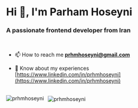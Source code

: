 <h1>Hi 👋, I'm Parham Hoseyni</h1>
<h3>A passionate frontend developer from Iran</h3>

<br />

- 📫 How to reach me **prhmhoseyni@gmail.com**

- 📄 Know about my experiences [https://www.linkedin.com/in/prhmhoseyni](https://www.linkedin.com/in/prhmhoseyni)

<br />

<div>
<img align="left" src="https://github-readme-stats.vercel.app/api/top-langs?username=prhmhoseyni&show_icons=true&locale=en&layout=compact" alt="prhmhoseyni" />
</div>

<div>
&nbsp;
<img align="center" src="https://github-readme-stats.vercel.app/api?username=prhmhoseyni&show_icons=true&locale=en" alt="prhmhoseyni" />
</div>

<!---
- 👋 Hi, I’m @prhmhoseyni
- 👀 I’m interested in ...
- 🌱 I’m currently learning ...
- 💞️ I’m looking to collaborate on ...
- 📫 How to reach me ...
- 😄 Pronouns: ...
- ⚡ Fun fact: ...
--->

<!---
prhmhoseyni/prhmhoseyni is a ✨ special ✨ repository because its `README.md` (this file) appears on your GitHub profile.
You can click the Preview link to take a look at your changes.
--->
